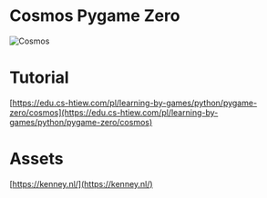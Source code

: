 # Cosmos Pygame Zero

![Cosmos](cosmos.gif)

# Tutorial

[https://edu.cs-htiew.com/pl/learning-by-games/python/pygame-zero/cosmos](https://edu.cs-htiew.com/pl/learning-by-games/python/pygame-zero/cosmos)

# Assets

[https://kenney.nl/](https://kenney.nl/)